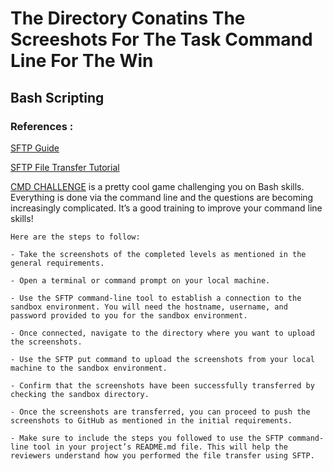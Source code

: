 # The Directory Conatins The Screeshots For The Task Command Line For The Win

## Bash Scripting

### References :
[SFTP Guide](https://man.openbsd.org/sftp)

[SFTP File Transfer Tutorial](https://www.digitalocean.com/community/tutorials/how-to-use-sftp-to-securely-transfer-files-with-a-remote-server)

[CMD CHALLENGE](https://cmdchallenge.com) is a pretty cool game challenging you on Bash skills. Everything is done via the command line and the questions are becoming increasingly complicated. It’s a good training to improve your command line skills!

`Here are the steps to follow:`

    - Take the screenshots of the completed levels as mentioned in the general requirements.

    - Open a terminal or command prompt on your local machine.

    - Use the SFTP command-line tool to establish a connection to the sandbox environment. You will need the hostname, username, and password provided to you for the sandbox environment.

    - Once connected, navigate to the directory where you want to upload the screenshots.

    - Use the SFTP put command to upload the screenshots from your local machine to the sandbox environment.

    - Confirm that the screenshots have been successfully transferred by checking the sandbox directory.

    - Once the screenshots are transferred, you can proceed to push the screenshots to GitHub as mentioned in the initial requirements.
    
    - Make sure to include the steps you followed to use the SFTP command-line tool in your project’s README.md file. This will help the reviewers understand how you performed the file transfer using SFTP.

